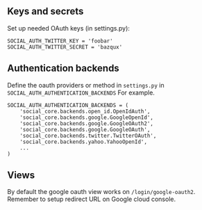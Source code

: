 ## Keys and secrets
Set up needed OAuth keys (in settings.py):

```
SOCIAL_AUTH_TWITTER_KEY = 'foobar'
SOCIAL_AUTH_TWITTER_SECRET = 'bazqux'
```
## Authentication backends

Define the oauth providers or method in `settings.py` in `SOCIAL_AUTH_AUTHENTICATION_BACKENDS`
For example.
```
SOCIAL_AUTH_AUTHENTICATION_BACKENDS = (
    'social_core.backends.open_id.OpenIdAuth',
    'social_core.backends.google.GoogleOpenId',
    'social_core.backends.google.GoogleOAuth2',
    'social_core.backends.google.GoogleOAuth',
    'social_core.backends.twitter.TwitterOAuth',
    'social_core.backends.yahoo.YahooOpenId',
    ...
)
```

## Views

By default the google oauth view works on `/login/google-oauth2`. Remember to setup redirect URL on Google cloud console.

